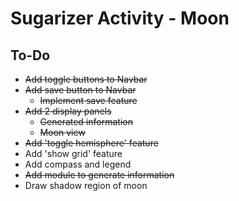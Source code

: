 # Sugarizer Activity - Moon

## To-Do
* ~~Add toggle buttons to Navbar~~
* ~~Add save button to Navbar~~
    * ~~Implement save feature~~
* ~~Add 2 display panels~~
    * ~~Generated information~~
    * ~~Moon view~~
* ~~Add 'toggle hemisphere' feature~~
* Add 'show grid' feature
* Add compass and legend
* ~~Add module to generate information~~
* Draw shadow region of moon